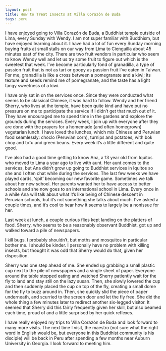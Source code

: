 ```yaml
---
layout: post
title: How to Treat Insects at Villa Corazón de Buda
tags: peru
---
```

I have enjoyed going to Villa Corazón de Buda, a Buddhist temple outside of Lima, every Sunday with Wendy. I am not super familiar with Buddhism, but have enjoyed learning about it. I have had a lot of fun every Sunday morning buying fruits at small stalls on our way from Lima to Cienguilla about 45 minutes east of the city. There are two fruit vendors in particular who seem to know Wendy well and let us try some fruit to figure out which is the sweetest that week. I’ve become particularly fond of granadilla, a type of passion fruit that is not as tart or goopy as passion fruit I’ve eaten in Taiwan. For me,  granadilla is like a cross between a pomegranate and a kiwi; its texture and seeds remind me of pomegranate, and the taste has a light tangy sweetness of a kiwi. 

I have only sat in on the services once. Since they were conducted what seems to be classical Chinese, it was hard to follow. Wendy and her friend Sherry, who lives at the temple, have been quite kind and have put no pressure on me to participate the service if I didn’t get that much out of it.  They have encouraged me to spend time in the gardens and explore the grounds during the services. Every week, I join up with everyone after they are done with the prayers for a homemade (and often homegrown) vegetarian lunch. I have loved the lunches, which mix Chinese and Peruvian food seamlessly: choclo (Peruvian corn), turnips and potatoes, with bok choy and tofu and green beans. Every week it’s a little different and quite good.

I’ve also had a good time getting to know Ana, a 13 year old from Iquitos who moved to Lima a year ago to live with aunt. Her aunt comes to the services, but Ana didn’t grow up going to Buddhist services in Iquitos so she and I often chat while during the services. The last few weeks we have played cards, ‘spit’ becoming our new favorite game.  Sometimes we talk about her new school. Her parents wanted her to have access to better schools and she now goes to an international school in Lima. Every once in a while Ana will talk about what it’s like being of Chinese descent in Peruvian schools, but it’s not something she talks about much. I’ve asked a couple times, and it’s cool to hear how it seems to largely be a nonissue for her. 

Last week at lunch, a couple curious flies kept landing on the platters of food. Sherry, who seems to be a reasonably observant Buddhist, got up and walked toward a pile of newspapers. 

I kill bugs. I probably shouldn’t, but moths and mosquitos in particular bother me. I should be kinder. I personally have no problem with killing insects, but thought it was odd that Sherry would do that, given her disposition.

Sherry was one step ahead of me. She ended up grabbing a small plastic cup next to the pile of newspapers and a single sheet of paper. Everyone around the table stopped eating and watched Sherry patiently wait for the fly to land and stay still on the lazy susan. Then, she slowly lowered the cup and then suddenly placed the cup on top of the fly, creating a small dome for the fly to buzz around in. Then, she quickly slid the piece of paper underneath, and scurried to the screen door and let the fly free. She did the whole thing a few minutes later to redirect another six-legged visitor. It seemed that Sherry did this fairly frequently given her skill, but also beamed each time, proud of and a little surprised by her quick reflexes.

I have really enjoyed my trips to Villa Corazón de Buda and look forward to many more visits. The next time I visit, the maestro (not sure what the right word in English would be, but everyone in this Buddhist community is his disciple) will be back in Peru after spending a few months near Auburn University in Georgia. I look forward to meeting him.

